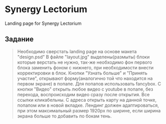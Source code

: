 # Synergy Lectorium

Landing page for Synergy Lectorium

## Задание
> Необходимо сверстать landing page на основе макета "design.psd"
> В файле "layout.jpg" выделены(размыты) блоки которые верстать не нужно, так-же необходимо фон первого блока заменить фоном с нижнего, при необходимости внести корректировки в блок. 
> Кнопки "Узнать больше" и "Принять участие", открывают форму(аналогично той что находится на первом экране) в попапе. Для попапов использовать fancybox.
> С кнопки "Видео" открыть любое видео с youtube в попапе, без перехода, воспроисходим видео сразу после открытия. 
> Все ссылки кликабельны. С адреса открыть карту на данной точке, попапом или в новой вкладке. 
> Лендинг должен адаптироваться, при этом максимальный размер 1920px по ширине, если ширина экрана больше то добавить по бокам тень.